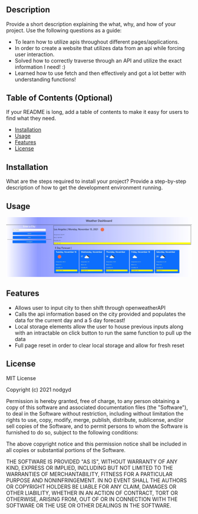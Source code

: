 # <HW6-Weather-Dashboard>

## Description
Provide a short description explaining the what, why, and how of your project. Use the following questions as a guide:
- To learn how to utilize apis throughout different pages/applications.
- In order to create a website that utilizes data from an api while forcing user interaction.
- Solved how to correctly traverse through an API and utilize the exact information I need! :)
- Learned how to use fetch and then effectively and got a lot better with understanding functions! 

## Table of Contents (Optional)
If your README is long, add a table of contents to make it easy for users to find what they need.
- [Installation](#installation)
- [Usage](#usage)
- [Features](#features)
- [License](#license)

## Installation
What are the steps required to install your project? Provide a step-by-step description of how to get the development environment running.

## Usage
![screenshot1](./Assets/screenshot1.jpg)

## Features
- Allows user to input city to then shift through openweatherAPI
- Calls the api information based on the city provided and populates the data for the current day and a 5 day forecast!
- Local storage elements allow the user to house previous inputs along with an intractable on click button to run the same function to pull up the data
- Full page reset in order to clear local storage and allow for fresh reset

## License
MIT License

Copyright (c) 2021 nodgyd

Permission is hereby granted, free of charge, to any person obtaining a copy
of this software and associated documentation files (the "Software"), to deal
in the Software without restriction, including without limitation the rights
to use, copy, modify, merge, publish, distribute, sublicense, and/or sell
copies of the Software, and to permit persons to whom the Software is
furnished to do so, subject to the following conditions:

The above copyright notice and this permission notice shall be included in all
copies or substantial portions of the Software.

THE SOFTWARE IS PROVIDED "AS IS", WITHOUT WARRANTY OF ANY KIND, EXPRESS OR
IMPLIED, INCLUDING BUT NOT LIMITED TO THE WARRANTIES OF MERCHANTABILITY,
FITNESS FOR A PARTICULAR PURPOSE AND NONINFRINGEMENT. IN NO EVENT SHALL THE
AUTHORS OR COPYRIGHT HOLDERS BE LIABLE FOR ANY CLAIM, DAMAGES OR OTHER
LIABILITY, WHETHER IN AN ACTION OF CONTRACT, TORT OR OTHERWISE, ARISING FROM,
OUT OF OR IN CONNECTION WITH THE SOFTWARE OR THE USE OR OTHER DEALINGS IN THE
SOFTWARE.
